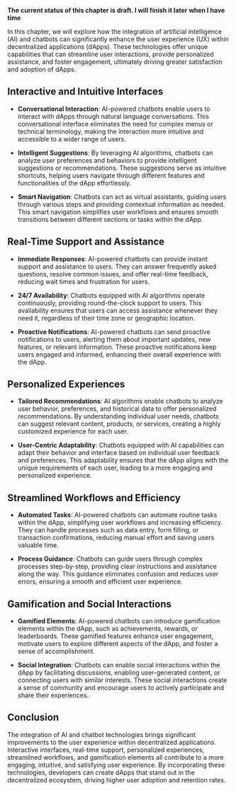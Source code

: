 **The current status of this chapter is draft. I will finish it later when I have time**

In this chapter, we will explore how the integration of artificial intelligence (AI) and chatbots can significantly enhance the user experience (UX) within decentralized applications (dApps). These technologies offer unique capabilities that can streamline user interactions, provide personalized assistance, and foster engagement, ultimately driving greater satisfaction and adoption of dApps.

Interactive and Intuitive Interfaces
------------------------------------

* **Conversational Interaction**: AI-powered chatbots enable users to interact with dApps through natural language conversations. This conversational interface eliminates the need for complex menus or technical terminology, making the interaction more intuitive and accessible to a wider range of users.

* **Intelligent Suggestions**: By leveraging AI algorithms, chatbots can analyze user preferences and behaviors to provide intelligent suggestions or recommendations. These suggestions serve as intuitive shortcuts, helping users navigate through different features and functionalities of the dApp effortlessly.

* **Smart Navigation**: Chatbots can act as virtual assistants, guiding users through various steps and providing contextual information as needed. This smart navigation simplifies user workflows and ensures smooth transitions between different sections or tasks within the dApp.

Real-Time Support and Assistance
--------------------------------

* **Immediate Responses**: AI-powered chatbots can provide instant support and assistance to users. They can answer frequently asked questions, resolve common issues, and offer real-time feedback, reducing wait times and frustration for users.

* **24/7 Availability**: Chatbots equipped with AI algorithms operate continuously, providing round-the-clock support to users. This availability ensures that users can access assistance whenever they need it, regardless of their time zone or geographic location.

* **Proactive Notifications**: AI-powered chatbots can send proactive notifications to users, alerting them about important updates, new features, or relevant information. These proactive notifications keep users engaged and informed, enhancing their overall experience with the dApp.

Personalized Experiences
------------------------

* **Tailored Recommendations**: AI algorithms enable chatbots to analyze user behavior, preferences, and historical data to offer personalized recommendations. By understanding individual user needs, chatbots can suggest relevant content, products, or services, creating a highly customized experience for each user.

* **User-Centric Adaptability**: Chatbots equipped with AI capabilities can adapt their behavior and interface based on individual user feedback and preferences. This adaptability ensures that the dApp aligns with the unique requirements of each user, leading to a more engaging and personalized experience.

Streamlined Workflows and Efficiency
------------------------------------

* **Automated Tasks**: AI-powered chatbots can automate routine tasks within the dApp, simplifying user workflows and increasing efficiency. They can handle processes such as data entry, form filling, or transaction confirmations, reducing manual effort and saving users valuable time.

* **Process Guidance**: Chatbots can guide users through complex processes step-by-step, providing clear instructions and assistance along the way. This guidance eliminates confusion and reduces user errors, ensuring a smooth and efficient user experience.

Gamification and Social Interactions
------------------------------------

* **Gamified Elements**: AI-powered chatbots can introduce gamification elements within the dApp, such as achievements, rewards, or leaderboards. These gamified features enhance user engagement, motivate users to explore different aspects of the dApp, and foster a sense of accomplishment.

* **Social Integration**: Chatbots can enable social interactions within the dApp by facilitating discussions, enabling user-generated content, or connecting users with similar interests. These social interactions create a sense of community and encourage users to actively participate and share their experiences.

Conclusion
----------

The integration of AI and chatbot technologies brings significant improvements to the user experience within decentralized applications. Interactive interfaces, real-time support, personalized experiences, streamlined workflows, and gamification elements all contribute to a more engaging, intuitive, and satisfying user experience. By incorporating these technologies, developers can create dApps that stand out in the decentralized ecosystem, driving higher user adoption and retention rates.
